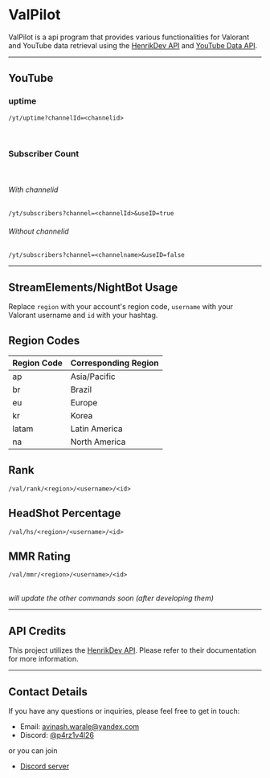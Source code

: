 # ValPilot
ValPilot is a api program that provides various functionalities for Valorant and YouTube data retrieval using the [HenrikDev API](https://henrikdev.xyz/) and [YouTube Data API](https://console.cloud.google.com/apis/library/youtube.googleapis.com).

<hr>

## YouTube

### uptime

```
/yt/uptime?channelId=<channelid>
```

<br>

### Subscriber Count

<br>

###### With channelid

```
/yt/subscribers?channel=<channelId>&useID=true
```

###### Without channelid

```
/yt/subscribers?channel=<channelname>&useID=false
```

<hr>

## StreamElements/NightBot Usage

Replace `region` with your account's region code, `username` with your Valorant username and `id` with your hashtag.


## Region Codes

| Region Code | Corresponding Region |
| ----------- | -------------------- |
| ap          | Asia/Pacific         |
| br          | Brazil               |
| eu          | Europe               |
| kr          | Korea                |
| latam       | Latin America        |
| na          | North America        |




## Rank

```
/val/rank/<region>/<username>/<id>

```

## HeadShot Percentage

```
/val/hs/<region>/<username>/<id>

```

## MMR Rating

```
/val/mmr/<region>/<username>/<id>

```

<br>
<em>will update the other commands soon (after developing them) </em>

<hr>

## API Credits

This project utilizes the [HenrikDev API](https://app.swaggerhub.com/apis-docs/Henrik-3/HenrikDev-API/3.0.0#/). Please refer to their documentation for more information.

<hr>

## Contact Details

If you have any questions or inquiries, please feel free to get in touch:

- Email: avinash.warale@yandex.com
- Discord: [@p4rz1v4l26](https://discordapp.com/users/896411007797325824/)

or you can join

- [Discord server](https://discord.gg/vFWB2KGcH9)

